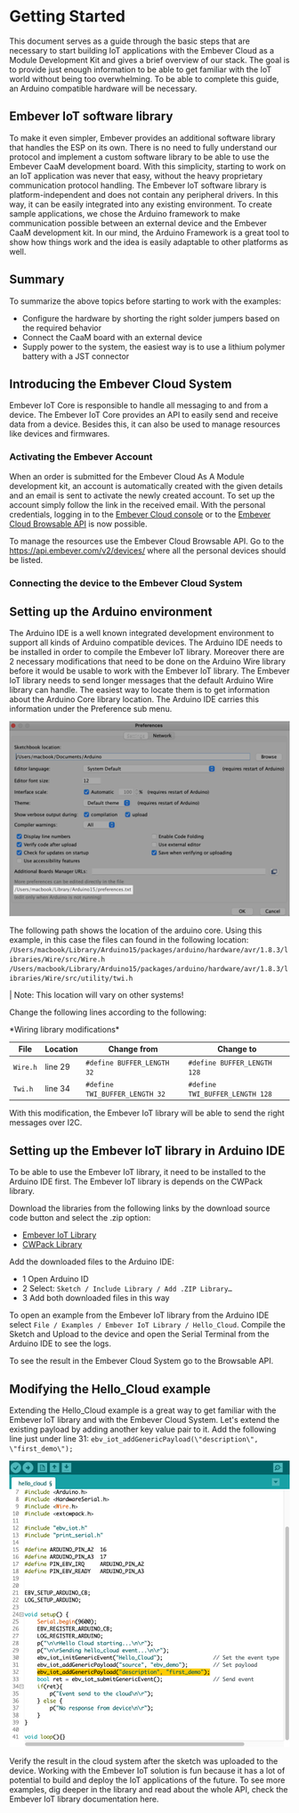 # Getting Started

This document serves as a guide through the basic steps that are
necessary to start building IoT applications with the Embever Cloud as a
Module Development Kit and gives a brief overview of our stack. The goal
is to provide just enough information to be able to get familiar with
the IoT world without being too overwhelming. To be able to complete
this guide, an Arduino compatible hardware will be necessary.


## Embever IoT software library

To make it even simpler, Embever provides an additional software library
that handles the ESP on its own. There is no need to fully understand
our protocol and implement a custom software library to be able to use
the Embever CaaM development board. With this simplicity, starting to
work on an IoT application was never that easy, without the heavy
proprietary communication protocol handling. The Embever IoT software
library is platform-independent and does not contain any peripheral
drivers. In this way, it can be easily integrated into any existing
environment. To create sample applications, we chose the Arduino
framework to make communication possible between an external device and
the Embever CaaM development kit. In our mind, the Arduino Framework is
a great tool to show how things work and the idea is easily adaptable to
other platforms as well.

## Summary

To summarize the above topics before starting to work with the examples:

-   Configure the hardware by shorting the right solder jumpers
    based on the required behavior
-   Connect the CaaM board with an external device
-   Supply power to the system, the easiest way is to use a lithium
    polymer battery with a JST connector

## Introducing the Embever Cloud System

Embever IoT Core is responsible to handle all messaging to and from a
device. The Embever IoT Core provides an API to easily send and receive
data from a device. Besides this, it can also be used to manage
resources like devices and firmwares.

### Activating the Embever Account

When an order is submitted for the Embever Cloud As A Module development
kit, an account is automatically created with the given details and an
email is sent to activate the newly created account. To set up the
account simply follow the link in the received email. With the personal
credentials, logging in to the [Embever Cloud
console](https://console.embever.com) or to the [Embever Cloud Browsable
API](https://api.embever.com) is now possible.

To manage the resources use the Embever Cloud Browsable API. Go to the
<https://api.embever.com/v2/devices/> where all the personal devices
should be listed.


### Connecting the device to the Embever Cloud System

## Setting up the Arduino environment

The Arduino IDE is a well known integrated development environment to
support all kinds of Arduino compatible devices. The Arduino IDE needs
to be installed in order to compile the Embever IoT library. Moreover
there are 2 necessary modifications that need to be done on the Arduino
Wire library before it would be usable to work with the Embever IoT
library. The Embever IoT library needs to send longer messages that the
default Arduino Wire library can handle. The easiest way to locate them
is to get information about the Arduino Core library location. The
Arduino IDE carries this information under the Preference sub menu.

![](./img/Arduino_IDE_code_HL.png)

The following path shows the location of the arduino core. Using this
example, in this case the files can found in the following location:
`/Users/macbook/Library/Arduino15/packages/arduino/hardware/avr/1.8.3/libraries/Wire/src/Wire.h`
`/Users/macbook/Library/Arduino15/packages/arduino/hardware/avr/1.8.3/libraries/Wire/src/utility/twi.h`

| Note: This location will vary on other systems!

Change the following lines according to the following:

<div class="center-table" markdown>
 *Wiring library modifications*

  File              |Location         |Change from                      |Change to
  ----------------- |-----------------|-------------------------------- |---------------------------------
  `Wire.h`          |line 29           |`#define BUFFER_LENGTH 32`       |`#define BUFFER_LENGTH 128`|
  `Twi.h`           |line 34           |`#define TWI_BUFFER_LENGTH 32`   |`#define TWI_BUFFER_LENGTH 128`|

</div>

With this modification, the Embever IoT library will be able to send the
right messages over I2C.

## Setting up the Embever IoT library in Arduino IDE

To be able to use the Embever IoT library, it need to be installed to
the Arduino IDE first. The Embever IoT library is depends on the CWPack
library.

Download the libraries from the following links by the download source code button and select the .zip option:

-   [Embever IoT
    Library](https://gitlab.com/embever-public/embever-iot-library)
-   [CWPack Library](https://gitlab.com/embever-public/cwpack)

Add the downloaded files to the Arduino IDE:

-   1 Open Arduino ID
-   2 Select: `Sketch / Include Library / Add .ZIP Library…`
-   3 Add both downloaded files in this way

To open an example from the Embever IoT library from the Arduino IDE
select `File / Examples / Embever IoT Library / Hello_Cloud`. Compile
the Sketch and Upload to the device and open the Serial Terminal from
the Arduino IDE to see the logs.

To see the result in the Embever Cloud System go to the Browsable API.

## Modifying the Hello_Cloud example

Extending the Hello_Cloud example is a great way to get familiar with
the Embever IoT library and with the Embever Cloud System. Let's extend
the existing payload by adding another key value pair to it. Add the
following line just under line 31:
`ebv_iot_addGenericPayload(\"description\", \"first_demo\");`

![](./img/Hello_Cloud_mod.png)

Verify the result in the cloud system after the sketch was uploaded to
the device. Working with the Embever IoT solution is fun because it has
a lot of potential to build and deploy the IoT applications of the
future. To see more examples, dig deeper in the library and read about
the whole API, check the Embever IoT library documentation here.
